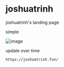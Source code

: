 # joshuatrinh
joshuatrinh's landing page

simple 

![image](https://github.com/user-attachments/assets/3b515ad4-d529-4bc0-8062-96c6641c9a3f)

update over time

```ssh
https://joshuatrinh.fun/
```

